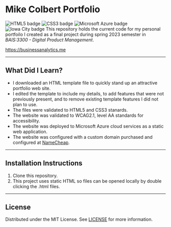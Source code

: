# Mike Colbert Portfolio

![HTML5 badge](https://img.shields.io/static/v1?message=HTML5&logo=HTML5&labelColor=5c5c5c&color=E34F26&logoColor=white&label=%20&style=for-the-badge) ![CSS3 badge](https://img.shields.io/static/v1?message=CSS3&logo=CSS3&labelColor=5c5c5c&color=1572B6&logoColor=white&label=%20&style=for-the-badge) ![Microsoft Azure badge](https://img.shields.io/static/v1?message=Azure&logo=MicrosoftAzure&labelColor=5c5c5c&color=0078D4&logoColor=white&label=%20&style=for-the-badge) ![Iowa City badge](https://img.shields.io/static/v1?message=IA&logo=google-maps&labelColor=ffcd00&color=000000&logoColor=black&label=Iowa%20City&style=for-the-badge)
This repository holds the current code for my personal portfoilo I created as a final project during spring 2023 semester in _BAIS:3300 - Digital Product Management_.

https://businessanalytics.me

---

## What Did I Learn?

- I downloaded an HTML template file to quickly stand up an attractive portfolio web site.
- I edited the template to include my details, to add features that were not previously present, and to remove existing template features I did not plan to use.
- The files were validated to HTML5 and CSS3 stanards.
- The website was validated to WCAG2.1, level AA standards for accessibility.
- The website was deployed to Microsoft Azure cloud services as a static web application.
- The website was configured with a custom domain purchased and configured at [NameCheap](https://namecheap.com).

---

## Installation Instructions

1. Clone this repository.
2. This project uses static HTML so files can be opened locally by double clicking the .html files.

---

## License

Distributed under the MIT License. See [LICENSE](LICENSE) for more information.
